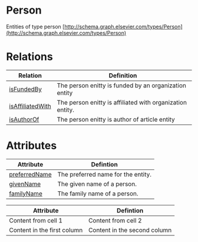 
Person
======

Entities of type person [http://schema.graph.elsevier.com/types/Person](http://schema.graph.elsevier.com/types/Person)

Relations
======

| Relation  | Definition |
| ------------- | ------------- |
| [isFundedBy](isFundedBy.md) | The person enitty is funded by an organization entity | 
| [isAffiliatedWith](isAffiliatedWith.md) | The person enitty is affiliated with organization entity.|
| [isAuthorOf](isAuthorOf.md) | The person enitty is author of article entity | 
      

Attributes
======

| Attribute | Defintion  |    
| ------------- | ------------- |
| [preferredName](preferredname.md) | The preferred name for the entity.  
| [givenName](givenName.md)| The given name of a person. 
| [familyName](familyName.md) | The family name of a person. 	 


Attribute | Defintion  
------------ | -------------
Content from cell 1 | Content from cell 2
Content in the first column | Content in the second column
